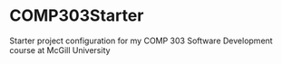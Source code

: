 # COMP303Starter
Starter project configuration for my COMP 303 Software Development course at McGill University
